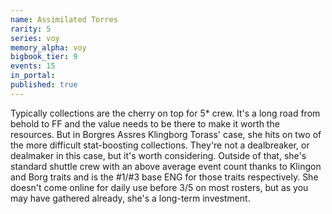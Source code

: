```yaml
---
name: Assimilated Torres
rarity: 5
series: voy
memory_alpha: voy
bigbook_tier: 9
events: 15
in_portal:
published: true
---
```


Typically collections are the cherry on top for 5* crew. It's a long road from behold to FF and the value needs to be there to make it worth the resources. But in Borgres Assres Klingborg Torass' case, she hits on two of the more difficult stat-boosting collections. They're not a dealbreaker, or dealmaker in this case, but it's worth considering. Outside of that, she's standard shuttle crew with an above average event count thanks to Klingon and Borg traits and is the #1/#3 base ENG for those traits respectively. She doesn't come online for daily use before 3/5 on most rosters, but as you may have gathered already, she's a long-term investment.
